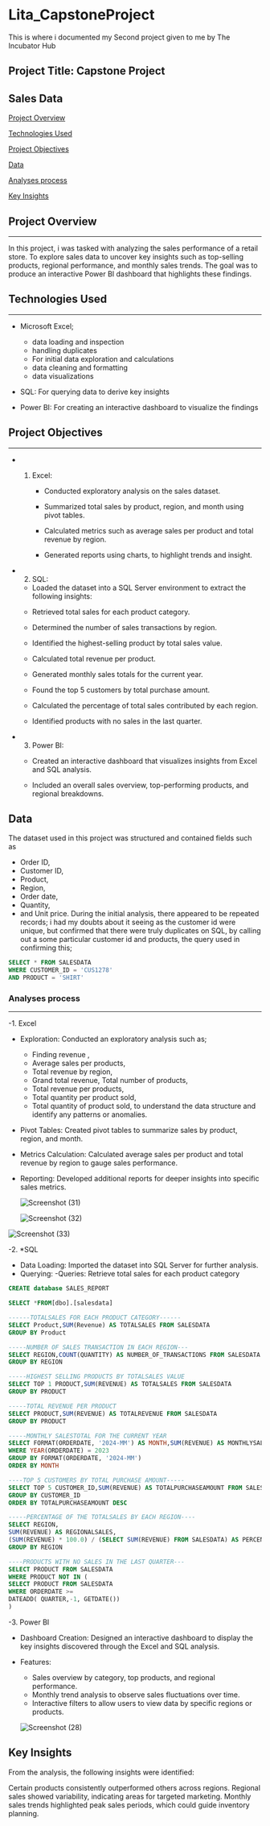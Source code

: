 # Lita_CapstoneProject
This is where i documented my Second project given to me by The Incubator Hub 

## Project Title: Capstone Project 
## Sales Data

[Project Overview](#project-overview)

[Technologies Used](#technologies-used)

[Project Objectives](#project-objectives)

[Data](data)

[Analyses process](#analyses-process)

[Key Insights](#key-insights)

## Project Overview
---
In this project, i was tasked with analyzing the sales performance of a retail store. 
To explore sales data to uncover key insights such as top-selling products, regional 
performance, and monthly sales trends. The goal was to produce an interactive Power BI 
dashboard that highlights these findings.

## Technologies Used
---
- Microsoft Excel;
  - data loading and inspection
  - handling duplicates
  - For initial data exploration and calculations
  - data cleaning and formatting
  - data visualizations

- SQL: For querying data to derive key insights

- Power BI: For creating an interactive dashboard to visualize the findings

## Project Objectives
---
- 1. Excel:

     - Conducted exploratory analysis on the sales dataset.

     - Summarized total sales by product, region, and month using pivot tables.

     - Calculated metrics such as average sales per product and total revenue by region.

     - Generated reports using charts, to highlight trends and insight.
      
- 2. SQL:

    * Loaded the dataset into a SQL Server environment to extract the following insights:

    - Retrieved total sales for each product category.

    - Determined the number of sales transactions by region.

    - Identified the highest-selling product by total sales value.

    - Calculated total revenue per product.

    - Generated monthly sales totals for the current year.

    - Found the top 5 customers by total purchase amount.

    - Calculated the percentage of total sales contributed by each region.

    - Identified products with no sales in the last quarter.

- 3. Power BI:

    - Created an interactive dashboard that visualizes insights from Excel and SQL analysis.

    - Included an overall sales overview, top-performing products, and regional breakdowns.
 
 ## Data

The dataset used in this project was structured and contained fields such as 
- Order ID,
- Customer ID,
- Product,
- Region,
- Order date,
- Quantity,
- and Unit price.
During the initial analysis, there appeared to be repeated records; i had my doubts about it seeing as the customer id were unique, but confirmed that there were truly duplicates on SQL, by calling out a some particular customer id and products, the query used in confirming this;

```sql
SELECT * FROM SALESDATA
WHERE CUSTOMER_ID = 'CUS1278'
AND PRODUCT = 'SHIRT'

```
### Analyses process 
---
-1. Excel
- Exploration: Conducted an exploratory analysis such as;
  - Finding revenue ,
  - Average sales per products,
  - Total revenue by region,
  - Grand total revenue, Total number of products,
  - Total revenue per products,
  - Total quantity per product sold,
  - Total quantity of product sold, to understand the data structure and identify any patterns or anomalies.
  
- Pivot Tables: Created pivot tables to summarize sales by product, region, and month.
  
- Metrics Calculation: Calculated average sales per product and total revenue by region to gauge sales performance.
  
- Reporting: Developed additional reports for deeper insights into specific sales metrics.

  ![Screenshot (31)](https://github.com/user-attachments/assets/d5c4f182-5816-4591-bb8f-e63fe6343f5a)

  ![Screenshot (32)](https://github.com/user-attachments/assets/5a6ec578-b994-434b-b27c-c22a649052a2)


![Screenshot (33)](https://github.com/user-attachments/assets/68d0e73b-6439-4e1b-b87b-71a677913638)











-2. *SQL
- Data Loading: Imported the dataset into SQL Server for further analysis.
- Querying:
  -Queries: Retrieve total sales for each product category
```sql
CREATE database SALES_REPORT

SELECT *FROM[dbo].[salesdata]

------TOTALSALES FOR EACH PRODUCT CATEGORY------
SELECT Product,SUM(Revenue) AS TOTALSALES FROM SALESDATA
GROUP BY Product 

-----NUMBER OF SALES TRANSACTION IN EACH REGION---
SELECT REGION,COUNT(QUANTITY) AS NUMBER_OF_TRANSACTIONS FROM SALESDATA
GROUP BY REGION

-----HIGHEST SELLING PRODUCTS BY TOTALSALES VALUE
SELECT TOP 1 PRODUCT,SUM(REVENUE) AS TOTALSALES FROM SALESDATA
GROUP BY PRODUCT

-----TOTAL REVENUE PER PRODUCT
SELECT PRODUCT,SUM(REVENUE) AS TOTALREVENUE FROM SALESDATA
GROUP BY PRODUCT

-----MONTHLY SALESTOTAL FOR THE CURRENT YEAR
SELECT FORMAT(ORDERDATE, '2024-MM') AS MONTH,SUM(REVENUE) AS MONTHLYSALESTOTAL FROM SALESDATA
WHERE YEAR(ORDERDATE) = 2023
GROUP BY FORMAT(ORDERDATE, '2024-MM')
ORDER BY MONTH 

----TOP 5 CUSTOMERS BY TOTAL PURCHASE AMOUNT-----
SELECT TOP 5 CUSTOMER_ID,SUM(REVENUE) AS TOTALPURCHASEAMOUNT FROM SALESDATA
GROUP BY CUSTOMER_ID
ORDER BY TOTALPURCHASEAMOUNT DESC

-----PERCENTAGE OF THE TOTALSALES BY EACH REGION----
SELECT REGION,
SUM(REVENUE) AS REGIONALSALES,
(SUM(REVENUE) * 100.0) / (SELECT SUM(REVENUE) FROM SALESDATA) AS PERCENTAGEOFTOTALSALES FROM SALESDATA
GROUP BY REGION

----PRODUCTS WITH NO SALES IN THE LAST QUARTER---
SELECT PRODUCT FROM SALESDATA
WHERE PRODUCT NOT IN (
SELECT PRODUCT FROM SALESDATA 
WHERE ORDERDATE >=
DATEADD( QUARTER,-1, GETDATE())
)

```

-3. Power BI
- Dashboard Creation: Designed an interactive dashboard to display the key insights discovered through the Excel and SQL analysis.
- Features:
   - Sales overview by category, top products, and regional performance.
    - Monthly trend analysis to observe sales fluctuations over time.
    - Interactive filters to allow users to view data by specific regions or products.

     ![Screenshot (28)](https://github.com/user-attachments/assets/a7a5a167-521b-45ac-9a92-690b47d50c46)
 
 
  

## Key Insights
From the analysis, the following insights were identified:

Certain products consistently outperformed others across regions.
Regional sales showed variability, indicating areas for targeted marketing.
Monthly sales trends highlighted peak sales periods, which could guide inventory planning.






